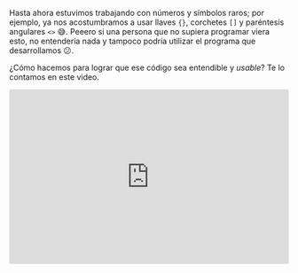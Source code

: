 Hasta ahora estuvimos trabajando con números y símbolos raros; por ejemplo, ya nos acostumbramos a usar llaves `{}`, corchetes `[]` y paréntesis angulares `<>` :sweat_smile:. Peeero si una persona que no supiera programar viera esto, no entendería nada y tampoco podría utilizar el programa que desarrollamos :confused:.

¿Cómo hacemos para lograr que ese código sea entendible y _usable_? Te lo contamos en este video. 

<iframe width="100%" height="315" src="https://www.youtube.com/embed/xWXDcJl0uX4?ecver=1" frameborder="0" allow="autoplay; encrypted-media" allowfullscreen></iframe>